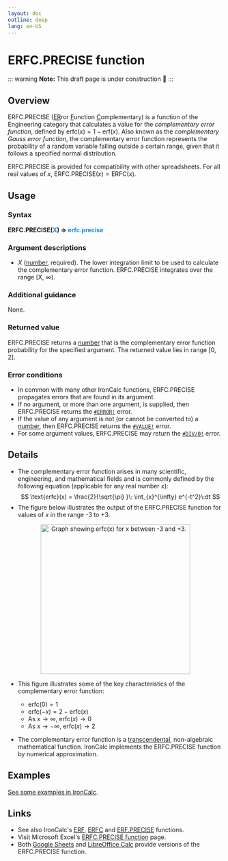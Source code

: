 ```yaml
---
layout: doc
outline: deep
lang: en-US
---
```

# ERFC.PRECISE function
::: warning
**Note:** This draft page is under construction 🚧
:::
## Overview
ERFC.PRECISE (<u>ER</u>ror <u>F</u>unction <u>C</u>omplementary) is a function of the Engineering category that calculates a value for the _complementary error function_, defined by $\text{erfc}(x) = 1 - \text{erf}(x)$. Also known as the _complementary Gauss error function_, the complementary error function represents the probability of a random variable falling outside a certain range, given that it follows a specified normal distribution.

ERFC.PRECISE is provided for compatibility with other spreadsheets. For all real values of $x$, $\text{ERFC.PRECISE}(x)=\text{ERFC}(x)$.
## Usage
### Syntax
**ERFC.PRECISE(<span title="Number" style="color:#1E88E5">X</span>) => <span title="Number" style="color:#1E88E5">erfc.precise</span>**
### Argument descriptions
* *X* ([number](/features/value-types#numbers), required). The lower integration limit to be used to calculate the complementary error function. ERFC.PRECISE integrates over the range [X, $\infty$).
### Additional guidance
None.
### Returned value
ERFC.PRECISE returns a [number](/features/value-types#numbers) that is the complementary error function probability for the specified argument. The returned value lies in range [0, 2].
### Error conditions
* In common with many other IronCalc functions, ERFC.PRECISE propagates errors that are found in its argument.
* If no argument, or more than one argument, is supplied, then ERFC.PRECISE returns the [`#ERROR!`](/features/error-types.md#error) error.
* If the value of any argument is not (or cannot be converted to) a [number](/features/value-types#numbers), then ERFC.PRECISE returns the [`#VALUE!`](/features/error-types.md#value) error.
* For some argument values, ERFC.PRECISE may return the [`#DIV/0!`](/features/error-types.md#div-0) error.

<!--@include: ../markdown-snippets/error-type-details.txt-->
## Details
* The complementary error function arises in many scientific, engineering, and mathematical fields and is commonly defined by the following equation (applicable for any real number $x$):
$$
\text{erfc}(x) = \frac{2}{\sqrt{\pi} }\: \int_{x}^{\infty} e^{-t^2}\:dt
$$
* The figure below illustrates the output of the ERFC.PRECISE function for values of $x$ in the range -3 to +3.
<center><img src="/functions/images/complementary-error-function-curve.png" width="350" alt="Graph showing erfc(x) for x between -3 and +3."></center>

* This figure illustrates some of the key characteristics of the complementary error function:

  * $\text{erfc}(0) = 1$
  * $\text{erfc}(-x) = 2-\text{erfc}(x)$
  * As $x \rightarrow \infty$, $\text{erfc}(x) \rightarrow 0$
  * As $x \rightarrow -\infty$, $\text{erfc}(x) \rightarrow 2$

* The complementary error function is a [transcendental](https://en.wikipedia.org/wiki/Transcendental_function), non-algebraic mathematical function. IronCalc implements the ERFC.PRECISE function by numerical approximation.
## Examples
[See some examples in IronCalc](https://app.ironcalc.com/?example=erfc-precise).

## Links
* See also IronCalc's [ERF](/functions/engineering/erf.md), [ERFC](/functions/engineering/erfc.md) and [ERF.PRECISE](/functions/engineering/erf-precise.md) functions.
* Visit Microsoft Excel's [ERFC.PRECISE function](https://support.microsoft.com/en-gb/office/erfc-precise-function-e90e6bab-f45e-45df-b2ac-cd2eb4d4a273) page.
* Both [Google Sheets](https://support.google.com/docs/answer/9386303) and [LibreOffice Calc](https://wiki.documentfoundation.org/Documentation/Calc_Functions/ERFC.PRECISE) provide versions of the ERFC.PRECISE function.